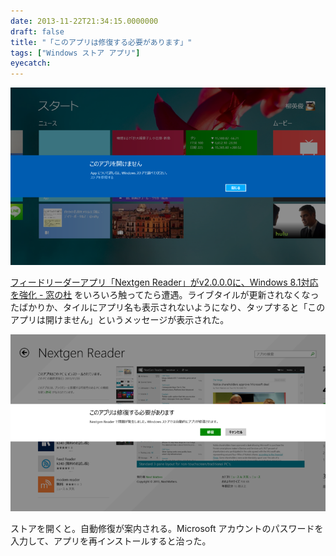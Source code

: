 ```yaml
---
date: 2013-11-22T21:34:15.0000000
draft: false
title: "「このアプリは修復する必要があります」"
tags: ["Windows ストア アプリ"]
eyecatch: 
---
```

<p><span itemscope itemtype="http://schema.org/Photograph"><img src="20131122213147.png" alt="f:id:daruyanagi:20131122213147p:plain" title="f:id:daruyanagi:20131122213147p:plain" class="hatena-fotolife" itemprop="image"></span></p><p><a href="http://www.forest.impress.co.jp/docs/news/20131120_624451.html">&#x30D5;&#x30A3;&#x30FC;&#x30C9;&#x30EA;&#x30FC;&#x30C0;&#x30FC;&#x30A2;&#x30D7;&#x30EA;&#x300C;Nextgen Reader&#x300D;&#x304C;v2.0.0.0&#x306B;&#x3001;Windows 8.1&#x5BFE;&#x5FDC;&#x3092;&#x5F37;&#x5316; - &#x7A93;&#x306E;&#x675C;</a> をいろいろ触ってたら遭遇。ライブタイルが更新されなくなったばかりか、タイルにアプリ名も表示されないようになり、タップすると「このアプリは開けません」というメッセージが表示された。</p><p><span itemscope itemtype="http://schema.org/Photograph"><img src="20131122213247.png" alt="f:id:daruyanagi:20131122213247p:plain" title="f:id:daruyanagi:20131122213247p:plain" class="hatena-fotolife" itemprop="image"></span></p><p>ストアを開くと。自動修復が案内される。Microsoft アカウントのパスワードを入力して、アプリを再インストールすると治った。</p>
